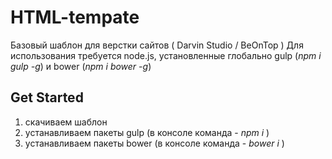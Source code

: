 # HTML-tempate
Базовый шаблон для верстки сайтов ( Darvin Studio / BeOnTop )
Для использования требуется node.js, установленные глобально gulp (*npm i gulp -g*) и bower (*npm i bower -g*)

Get Started
---
1. cкачиваем шаблон
2. устанавливаем пакеты gulp (в консоле команда - *npm i* )
3. устанавливаем пакеты bower (в консоле команда - *bower i* )
